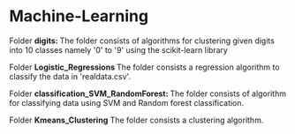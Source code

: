 # Machine-Learning
Folder <b>digits: </b> The folder consists of algorithms for clustering given digits into 10 classes namely '0' to '9' using the scikit-learn library

Folder <b>Logistic_Regressions </b> The folder consists a regression algorithm to classify the data in 'realdata.csv'.

Folder <b>classification_SVM_RandomForest: </b> The folder consists of algorithm for classifying data using SVM and Random forest classification.

Folder <b>Kmeans_Clustering</b> The folder consists a clustering algorithm.


